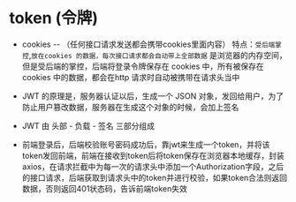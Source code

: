 # token (令牌)

- cookies -- （任何接口请求发送都会携带cookies里面内容）
特点：``受后端掌控``,``放在cookies 的数据，每次接口请求都会自动带上全部数据``
是浏览器的内存空间，但是受后端的掌控，后端将登录令牌保存在 cookies 中，所有被保存在 cookies 中的数据，都会在http 请求时自动被携带在请求头当中


- JWT 的原理是，服务器认证以后，生成一个 JSON 对象，发回给用户，为了防止用户篡改数据，服务器在生成这个对象的时候，会加上签名
- JWT 由 头部 - 负载 - 签名 三部分组成

- 前端登录后，后端校验账号密码成功后，靠jwt来生成一个token，并将该token发回前端，前端在接收到token后将token保存在浏览器本地缓存，封装axios，在请求拦截中为每一次的请求头中添加一个Authorization字段，之后的接口请求，后端获取到请求头中的token并进行校验，如果token合法则返回数据，否则返回401状态码，告诉前端token失效